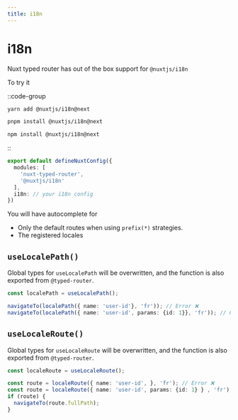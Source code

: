 ```yaml
---
title: i18n
---
```


# i18n

Nuxt typed router has out of the box support for `@nuxtjs/i18n`

To try it

::code-group
```bash [yarn]
yarn add @nuxtjs/i18n@next
```
```bash [pnpm]
pnpm install @nuxtjs/i18n@next
```
```bash [npm]
npm install @nuxtjs/i18n@next
```
::


```ts [nuxt.config.ts]
export default defineNuxtConfig({
  modules: [
    'nuxt-typed-router',
    '@nuxtjs/i18n'
  ],
  i18n: // your i18n config
})
```

You will have autocomplete for
- Only the default routes when using `prefix(*)` strategies.
- The registered locales


## `useLocalePath()`

Global types for `useLocalePath` will be overwritten, and the function is also exported from `@typed-router`.

```ts
const localePath = useLocalePath();

navigateTo(localePath({ name: 'user-id'}, 'fr')); // Error ❌
navigateTo(localePath({ name: 'user-id', params: {id: 1}}, 'fr')); // Good ✅
```


## `useLocaleRoute()`

Global types for `useLocaleRoute` will be overwritten, and the function is also exported from `@typed-router`.

```ts
const localeRoute = useLocaleRoute();

const route = localeRoute({ name: 'user-id', }, 'fr'); // Error ❌
const route = localeRoute({ name: 'user-id', params: {id: 1} } , 'fr'); // Good ✅
if (route) {
  navigateTo(route.fullPath);
}

```
